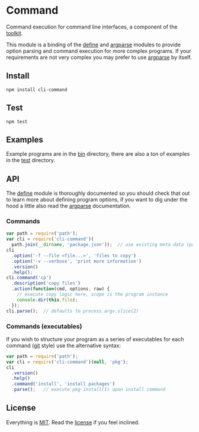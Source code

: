 # Command

Command execution for command line interfaces, a component of the [toolkit][toolkit].

This module is a binding of the [define][define] and [argparse][argparse] modules to provide option parsing and command execution for more complex programs. If your requirements are not very complex you may prefer to use [argparse][argparse] by itself.

## Install

```
npm install cli-command
```

## Test

```
npm test
```

## Examples

Example programs are in the [bin](https://github.com/freeformsystems/cli-command/tree/master/bin) directory, there are also a ton of examples in the [test](https://github.com/freeformsystems/cli-command/tree/master/test) directory.

## API

The [define][define] module is thoroughly documented so you should check that out to learn more about defining program options, if you want to dig under the hood a little also read the [argparse][argparse] documentation.

### Commands

```javascript
var path = require('path');
var cli = require('cli-command')(
  path.join(__dirname, 'package.json'));  // use existing meta data (package.json)
cli
  .option('-f --file <file...>', 'files to copy')
  .option('-v --verbose', 'print more information')
  .version()
  .help();
cli.command('cp')
  .description('copy files')
  .action(function(cmd, options, raw) {
    // execute copy logic here, scope is the program instance
    console.dir(this.file);
  });
cli.parse();  // defaults to process.argv.slice(2)
```

### Commands (executables)

If you wish to structure your program as a series of executables for each command ([git][git] style) use the alternative syntax:

```javascript
var path = require('path');
var cli = require('cli-command')(null, 'pkg');
cli
  .version()
  .help()
  .command('install', 'install packages')
  .parse();   // execute pkg-install(1) upon install command
```

## License

Everything is [MIT](http://en.wikipedia.org/wiki/MIT_License). Read the [license](/LICENSE) if you feel inclined.

[toolkit]: https://github.com/freeformsystems/cli-toolkit
[argparse]: https://github.com/freeformsystems/cli-argparse
[define]: https://github.com/freeformsystems/cli-define
[git]: http://git-scm.com
